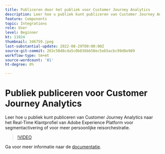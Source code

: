 ```yaml
---
title: Publiceren door het publiek voor Customer Journey Analytics
description: Leer hoe u publiek kunt publiceren van Customer Journey Analytics naar het Real-Time Klantprofiel van Adobe Experience Platform voor segmentactivering of voor meer persoonlijke reisorchestratie.
feature: Components
topic: Integrations
role: User
level: Beginner
kt: 11024
thumbnail: 346759.jpeg
last-substantial-update: 2022-08-29T00:00:00Z
source-git-commit: 263c50d8cda5c0b836bb50ec5eb5acbc99d8e989
workflow-type: tm+mt
source-wordcount: '81'
ht-degree: 0%

---
```



# Publiek publiceren voor Customer Journey Analytics

Leer hoe u publiek kunt publiceren van Customer Journey Analytics naar het Real-Time Klantprofiel van Adobe Experience Platform voor segmentactivering of voor meer persoonlijke reisorchestratie.

>[!VIDEO](https://video.tv.adobe.com/v/346759/?quality=12&learn=on)

Ga voor meer informatie naar de [documentatie](https://experienceleague.adobe.com/docs/analytics-platform/using/cja-components/audiences/audiences-overview.html?lang=en).
